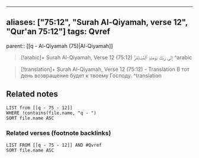 
---
aliases: ["75:12", "Surah Al-Qiyamah, verse 12", "Qur'an 75:12"]
tags: Qvref
---

parent:: [[q - Al-Qiyamah (75)|Al-Qiyamah]]

> [!arabic]+ Surah Al-Qiyamah, Verse 12 (75:12)
> <span class="quran-arabic">إِلَىٰ رَبِّكَ يَوْمَئِذٍ ٱلْمُسْتَقَرُّ</span>
^arabic

> [!translation]+ Surah Al-Qiyamah, Verse 12 (75:12) - Translation
> В тот день возвращение будет к твоему Господу.
^translation



## Related notes
```dataview
LIST from [[q - 75 - 12]]
WHERE !contains(file.name, "q - ")
SORT file.name ASC
```

### Related verses (footnote backlinks)
```dataview
LIST FROM [[q - 75 - 12]] AND #Qvref
SORT file.name ASC
```

